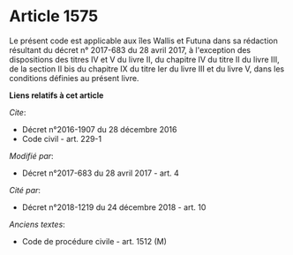 # Article 1575

Le présent code est applicable aux îles Wallis et Futuna dans sa rédaction résultant du décret n° 2017-683 du 28 avril 2017,
à l'exception des dispositions des titres IV et V du livre II, du chapitre IV du titre II du livre III, de la section II bis
du chapitre IX du titre Ier du livre III et du livre V, dans les conditions définies au présent livre.

**Liens relatifs à cet article**

_Cite_:

  - Décret n°2016-1907 du 28 décembre 2016
  - Code civil - art. 229-1

_Modifié par_:

  - Décret n°2017-683 du 28 avril 2017 - art. 4

_Cité par_:

  - Décret n°2018-1219 du 24 décembre 2018 - art. 10

_Anciens textes_:

  - Code de procédure civile - art. 1512 (M)
